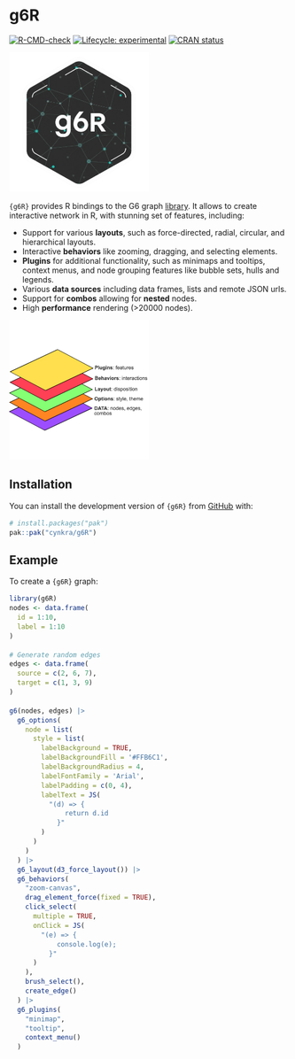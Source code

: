 
<!-- README.md is generated from README.Rmd. Please edit that file -->

# g6R

<!-- badges: start -->

[![R-CMD-check](https://github.com/cynkra/g6R/actions/workflows/R-CMD-check.yaml/badge.svg)](https://github.com/cynkra/g6R/actions/workflows/R-CMD-check.yaml)
[![Lifecycle:
experimental](https://img.shields.io/badge/lifecycle-experimental-orange.svg)](https://lifecycle.r-lib.org/articles/stages.html#experimental)
[![CRAN
status](https://www.r-pkg.org/badges/version/g6R)](https://CRAN.R-project.org/package=g6R)
<!-- badges: end -->

<p style="text-align: center;">

<img src="./man/figures/hex.png" style="width:50.0%"
alt="g6R hex logo" />
</p>

`{g6R}` provides R bindings to the G6 graph
[library](https://g6.antv.antgroup.com/en). It allows to create
interactive network in R, with stunning set of features, including:

- Support for various **layouts**, such as force-directed, radial,
  circular, and hierarchical layouts.
- Interactive **behaviors** like zooming, dragging, and selecting
  elements.
- **Plugins** for additional functionality, such as minimaps and
  tooltips, context menus, and node grouping features like bubble sets,
  hulls and legends.
- Various **data sources** including data frames, lists and remote JSON
  urls.
- Support for **combos** allowing for **nested** nodes.
- High **performance** rendering (\>20000 nodes).

<p style="text-align: center;">

<img src="./man/figures/g6-layers.png" style="width:50.0%"
alt="g6R layers example" />
</p>

## Installation

You can install the development version of `{g6R}` from
[GitHub](https://github.com/) with:

``` r
# install.packages("pak")
pak::pak("cynkra/g6R")
```

## Example

To create a `{g6R}` graph:

``` r
library(g6R)
nodes <- data.frame(
  id = 1:10,
  label = 1:10
)

# Generate random edges
edges <- data.frame(
  source = c(2, 6, 7),
  target = c(1, 3, 9)
)

g6(nodes, edges) |>
  g6_options(
    node = list(
      style = list(
        labelBackground = TRUE,
        labelBackgroundFill = '#FFB6C1',
        labelBackgroundRadius = 4,
        labelFontFamily = 'Arial',
        labelPadding = c(0, 4),
        labelText = JS(
          "(d) => {
              return d.id
            }"
        )
      )
    )
  ) |>
  g6_layout(d3_force_layout()) |>
  g6_behaviors(
    "zoom-canvas",
    drag_element_force(fixed = TRUE),
    click_select(
      multiple = TRUE,
      onClick = JS(
        "(e) => {
            console.log(e);
          }"
      )
    ),
    brush_select(),
    create_edge()
  ) |>
  g6_plugins(
    "minimap",
    "tooltip",
    context_menu()
  )
```
